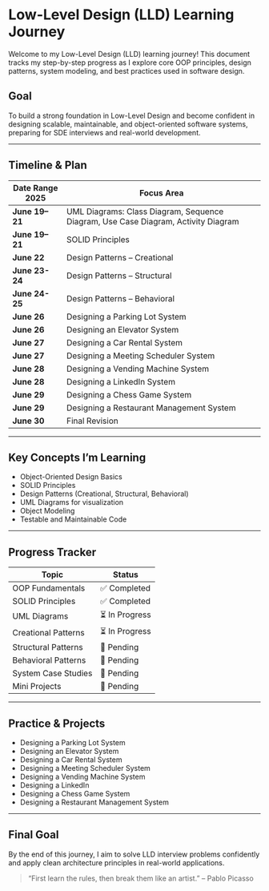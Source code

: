 # Low-Level Design (LLD) Learning Journey

Welcome to my Low-Level Design (LLD) learning journey! This document tracks my step-by-step progress as I explore core OOP principles, design patterns, system modeling, and best practices used in software design.

## Goal

To build a strong foundation in Low-Level Design and become confident in designing scalable, maintainable, and object-oriented software systems, preparing for SDE interviews and real-world development.

---

## Timeline & Plan

| Date Range 2025       | Focus Area                                                                                                             |
| ---------------- | ---------------------------------------------------------------------------------------------------------------------- |
| **June 19–21**   | UML Diagrams: Class Diagram, Sequence Diagram, Use Case Diagram, Activity Diagram                                     |
| **June 19–21**   | SOLID Principles |
| **June 22**   | Design Patterns – Creational     |
| **June 23-24**   | Design Patterns – Structural    |
| **June 24-25**   | Design Patterns – Behavioral                           |
| **June 26**     | Designing a Parking Lot System                                                                                         |
| **June 26**        | Designing an Elevator System                                                                                           |
| **June 27**        | Designing a Car Rental System                                                                                          |
| **June 27**        | Designing a Meeting Scheduler System                                                                                   |
| **June 28**        | Designing a Vending Machine System                                                                                     |
| **June 28**        | Designing a LinkedIn System                                                                                            |
| **June 29**        | Designing a Chess Game System                                                                                          |
| **June 29**        | Designing a Restaurant Management System                                                                               |
| **June 30**   | Final Revision                                                              |

---

## Key Concepts I’m Learning

* Object-Oriented Design Basics  
* SOLID Principles  
* Design Patterns (Creational, Structural, Behavioral)  
* UML Diagrams for visualization  
* Object Modeling  
* Testable and Maintainable Code  

---

## Progress Tracker

| Topic               | Status        |
| ------------------- | ------------- |
| OOP Fundamentals    | ✅ Completed   |
| SOLID Principles    | ✅ Completed   |
| UML Diagrams        | ⏳ In Progress |
| Creational Patterns | ⏳ In Progress |
| Structural Patterns | 🔲 Pending     |
| Behavioral Patterns | 🔲 Pending     |
| System Case Studies | 🔲 Pending     |
| Mini Projects       | 🔲 Pending     |

---

## Practice & Projects

* Designing a Parking Lot System  
* Designing an Elevator System  
* Designing a Car Rental System  
* Designing a Meeting Scheduler System  
* Designing a Vending Machine System  
* Designing a LinkedIn  
* Designing a Chess Game System  
* Designing a Restaurant Management System  

---

## Final Goal

By the end of this journey, I aim to solve LLD interview problems confidently and apply clean architecture principles in real-world applications.

> “First learn the rules, then break them like an artist.” – Pablo Picasso
